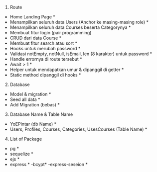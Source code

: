 1. Route

- Home Landing Page \*
- Menampilkan seluruh data Users (Anchor ke masing-masing role) \*
- Menampilkan seluruh data Courses beserta Categorynya \*
- Membuat fitur login (pair programming)
- CRUD dari data Course \*
- Membuat fitur search atau sort \*
- Hooks untuk merubah password \*
- Validasi notEmpty, notNull, isEmail, len (8 karakter) untuk password \*
- Handle errornya di route tersebut \*
- Await > 1 \*
- Helper untuk mendapatkan umur & dipanggil di getter \*
- Static method dipanggil di hooks \*

2. Database

- Model & migration \*
- Seed all data \*
- Add Migration (bebas) \*

3. Database Name & Table Name

- YoEPintar (db Name) \*
- Users, Profiles, Courses, Categories, UsesCourses (Table Name) \*

4. List of Package

- pg \*
- sequelize \*
- ejs \*
- express \*
  -bcypt\*
  -express-seseion \*
